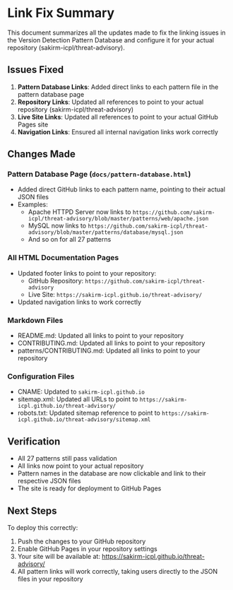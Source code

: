# Link Fix Summary

This document summarizes all the updates made to fix the linking issues in the Version Detection Pattern Database and configure it for your actual repository (sakirm-icpl/threat-advisory).

## Issues Fixed

1. **Pattern Database Links**: Added direct links to each pattern file in the pattern database page
2. **Repository Links**: Updated all references to point to your actual repository (sakirm-icpl/threat-advisory)
3. **Live Site Links**: Updated all references to point to your actual GitHub Pages site
4. **Navigation Links**: Ensured all internal navigation links work correctly

## Changes Made

### Pattern Database Page (`docs/pattern-database.html`)
- Added direct GitHub links to each pattern name, pointing to their actual JSON files
- Examples:
  - Apache HTTPD Server now links to `https://github.com/sakirm-icpl/threat-advisory/blob/master/patterns/web/apache.json`
  - MySQL now links to `https://github.com/sakirm-icpl/threat-advisory/blob/master/patterns/database/mysql.json`
  - And so on for all 27 patterns

### All HTML Documentation Pages
- Updated footer links to point to your repository:
  - GitHub Repository: `https://github.com/sakirm-icpl/threat-advisory`
  - Live Site: `https://sakirm-icpl.github.io/threat-advisory/`
- Updated navigation links to work correctly

### Markdown Files
- README.md: Updated all links to point to your repository
- CONTRIBUTING.md: Updated all links to point to your repository
- patterns/CONTRIBUTING.md: Updated all links to point to your repository

### Configuration Files
- CNAME: Updated to `sakirm-icpl.github.io`
- sitemap.xml: Updated all URLs to point to `https://sakirm-icpl.github.io/threat-advisory/`
- robots.txt: Updated sitemap reference to point to `https://sakirm-icpl.github.io/threat-advisory/sitemap.xml`

## Verification

- All 27 patterns still pass validation
- All links now point to your actual repository
- Pattern names in the database are now clickable and link to their respective JSON files
- The site is ready for deployment to GitHub Pages

## Next Steps

To deploy this correctly:

1. Push the changes to your GitHub repository
2. Enable GitHub Pages in your repository settings
3. Your site will be available at: https://sakirm-icpl.github.io/threat-advisory/
4. All pattern links will work correctly, taking users directly to the JSON files in your repository